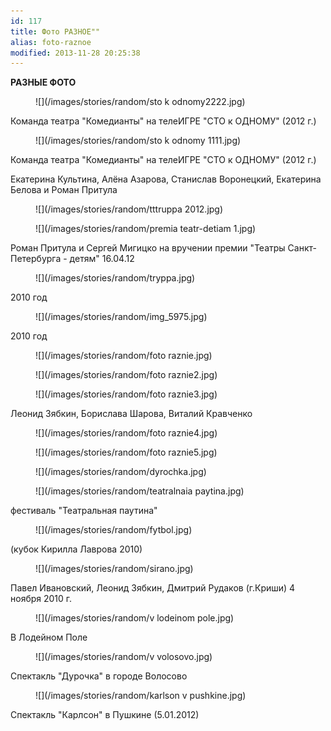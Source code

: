 ```yaml
---
id: 117
title: Фото РАЗНОЕ""
alias: foto-raznoe
modified: 2013-11-28 20:25:38
---
```


**РАЗНЫЕ ФОТО**

<figure>
![](/images/stories/random/sto k odnomy2222.jpg)
</figure>

Команда театра "Комедианты" на телеИГРЕ "СТО к ОДНОМУ" (2012 г.)

<figure>
![](/images/stories/random/sto k odnomy 1111.jpg)
</figure>

Команда театра "Комедианты" на телеИГРЕ "СТО к ОДНОМУ" (2012 г.)

Екатерина Культина, Алёна Азарова, Станислав Воронецкий, Екатерина Белова и Роман Притула

<figure>
![](/images/stories/random/tttruppa 2012.jpg)
</figure>

<figure>
![](/images/stories/random/premia teatr-detiam 1.jpg)
</figure>

Роман Притула и Сергей Мигицко на вручении премии "Театры Санкт-Петербурга - детям" 16.04.12

<figure>
![](/images/stories/random/tryppa.jpg)
</figure>

2010 год

<figure>
![](/images/stories/random/img_5975.jpg)
</figure>

2010 год

<figure>
![](/images/stories/random/foto raznie.jpg)
</figure>

<figure>
![](/images/stories/random/foto raznie2.jpg)
</figure>

<figure>
![](/images/stories/random/foto raznie3.jpg)
</figure>

Леонид Зябкин, Борислава Шарова, Виталий Кравченко

<figure>
![](/images/stories/random/foto raznie4.jpg)
</figure>

<figure>
![](/images/stories/random/foto raznie5.jpg)
</figure>

<figure>
![](/images/stories/random/dyrochka.jpg)
</figure>

<figure>
![](/images/stories/random/teatralnaia paytina.jpg)
</figure>

фестиваль "Театральная паутина"

<figure>
![](/images/stories/random/fytbol.jpg)
</figure>

(кубок Кирилла Лаврова 2010)

<figure>
![](/images/stories/random/sirano.jpg)
</figure>

Павел Ивановский, Леонид Зябкин, Дмитрий Рудаков (г.Криши) 4 ноября 2010 г.

<figure>
![](/images/stories/random/v lodeinom pole.jpg)
</figure>

В Лодейном Поле

<figure>
![](/images/stories/random/v volosovo.jpg)
</figure>

Спектакль "Дурочка" в городе Волосово

<figure>
![](/images/stories/random/karlson v pushkine.jpg)
</figure>

Спектакль "Карлсон" в Пушкине (5.01.2012)

